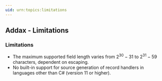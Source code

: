 ```yaml
---
uid: urn:topics:limitations
---
```


## Addax - Limitations

<p />

### Limitations

<p />

- The maximum supported field length varies from $2^{30} - 31$ to $2^{31} - 59$ characters, dependent on escaping.
- No built-in support for source generation of record handlers in languages other than C# (version 11 or higher).
